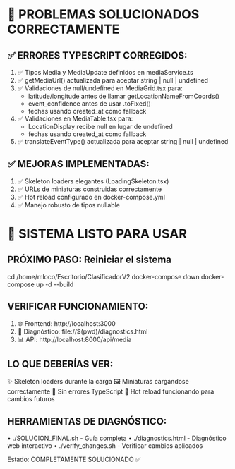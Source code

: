 🎉 PROBLEMAS SOLUCIONADOS CORRECTAMENTE
========================================

✅ ERRORES TYPESCRIPT CORREGIDOS:
---------------------------------
1. ✅ Tipos Media y MediaUpdate definidos en mediaService.ts
2. ✅ getMediaUrl() actualizada para aceptar string | null | undefined
3. ✅ Validaciones de null/undefined en MediaGrid.tsx para:
   - latitude/longitude antes de llamar getLocationNameFromCoords()
   - event_confidence antes de usar .toFixed()
   - fechas usando created_at como fallback
4. ✅ Validaciones en MediaTable.tsx para:
   - LocationDisplay recibe null en lugar de undefined
   - fechas usando created_at como fallback
5. ✅ translateEventType() actualizada para aceptar string | null | undefined

✅ MEJORAS IMPLEMENTADAS:
-------------------------
1. ✅ Skeleton loaders elegantes (LoadingSkeleton.tsx)
2. ✅ URLs de miniaturas construidas correctamente
3. ✅ Hot reload configurado en docker-compose.yml
4. ✅ Manejo robusto de tipos nullable

🚀 SISTEMA LISTO PARA USAR
===========================

PRÓXIMO PASO: Reiniciar el sistema
----------------------------------
cd /home/mloco/Escritorio/ClasificadorV2
docker-compose down
docker-compose up -d --build

VERIFICAR FUNCIONAMIENTO:
------------------------
1. 🌐 Frontend: http://localhost:3000
2. 🔧 Diagnóstico: file://$(pwd)/diagnostics.html
3. 📊 API: http://localhost:8000/api/media

LO QUE DEBERÍAS VER:
-------------------
✨ Skeleton loaders durante la carga
🖼️ Miniaturas cargándose correctamente
🚫 Sin errores TypeScript
🔄 Hot reload funcionando para cambios futuros

HERRAMIENTAS DE DIAGNÓSTICO:
---------------------------
• ./SOLUCION_FINAL.sh - Guía completa
• ./diagnostics.html - Diagnóstico web interactivo
• ./verify_changes.sh - Verificar cambios aplicados

Estado: COMPLETAMENTE SOLUCIONADO ✅
